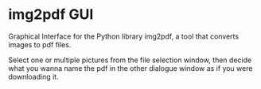 # img2pdf GUI
Graphical Interface for the Python library img2pdf, a tool that converts images to pdf files.

Select one or multiple pictures from the file selection window, then decide what you wanna name the pdf in the other dialogue window as if you were downloading it.
